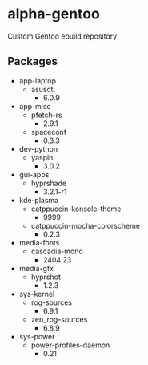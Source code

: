 # alpha-gentoo

Custom Gentoo ebuild repository

## Packages

- app-laptop
  - asusctl
    - 6.0.9
- app-misc
  - pfetch-rs
    - 2.9.1
  - spaceconf
    - 0.3.3
- dev-python
  - yaspin
    - 3.0.2
- gui-apps
  - hyprshade
    - 3.2.1-r1
- kde-plasma
  - catppuccin-konsole-theme
    - 9999
  - catppuccin-mocha-colorscheme
    - 0.2.3
- media-fonts
  - cascadia-mono
    - 2404.23
- media-gfx
  - hyprshot
    - 1.2.3
- sys-kernel
  - rog-sources
    - 6.9.1
  - zen_rog-sources
    - 6.8.9
- sys-power
  - power-profiles-daemon
    - 0.21
